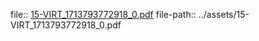 file:: [15-VIRT_1713793772918_0.pdf](../assets/15-VIRT_1713793772918_0.pdf)
file-path:: ../assets/15-VIRT_1713793772918_0.pdf
